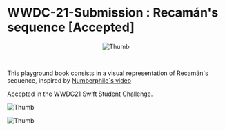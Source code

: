 # WWDC-21-Submission : Recamán's sequence [Accepted]
<center><p>
   <img alt='Thumb' src='https://i.imgur.com/h5UuVHA.png'>
</p></center>
<br>
<p>
  This playground book consists in a visual representation of Recamán`s sequence, inspired by <a href="https://youtu.be/FGC5TdIiT9U">Numberphile`s video</a>
</p>
<p>
  Accepted in the WWDC21 Swift Student Challenge.
</p>
<p>
   <img alt='Thumb' src='https://i.imgur.com/Ed3bt5g.png'>
</p>
<p>
   <img alt='Thumb' src='https://i.imgur.com/KfhK836.png'>
</p>
